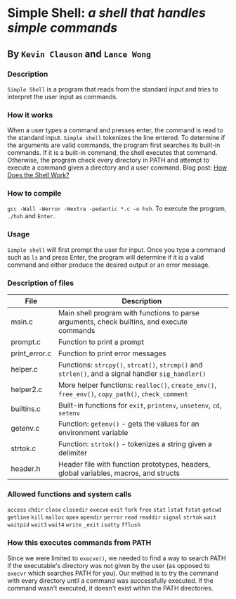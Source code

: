 Simple Shell: *a shell that handles simple commands*
====================================================
## By ``Kevin Clauson`` and ``Lance Wong``

### Description
``Simple Shell`` is a program that reads from the standard input and tries to interpret the user input as commands.

### How it works
When a user types a command and presses enter, the command is read to the standard input. ``Simple shell`` tokenizes the line entered. To determine if the arguments are valid commands, the program first searches its built-in commands. If it is a built-in command, the shell executes that command. Otherwise, the program check every directory in PATH and attempt to execute a command given a directory and a user command. Blog post: [How Does the Shell Work?](https://lancesanity.github.io/blog/Shell-Project)

### How to compile
`gcc -Wall -Werror -Wextra -pedantic *.c -o hsh`. To execute the program, `./hsh` and `Enter`.

### Usage
``Simple shell`` will first prompt the user for input. Once you type a command such as ``ls`` and press Enter, the program will determine if it is a valid command and either produce the desired output or an error message.

### Description of files
| File | Description |
| --- | --- |
| main.c | Main shell program with functions to parse arguments, check builtins, and execute commands  |
| prompt.c | Function to print a prompt |
| print_error.c | Function to print error messages |
| helper.c | Functions: `strcpy()`, `strcat()`, `strcmp()` and `strlen()`, and a signal handler `sig_handler()` |
| helper2.c | More helper functions: `realloc()`, `create_env()`, `free_env()`, `copy_path()`, `check_comment` |
| builtins.c | Built-in functions for `exit`, `printenv`, `unsetenv`, `cd`, `setenv` |
| getenv.c | Function: `getenv()` - gets the values for an environment variable |
| strtok.c | Function: `strtok()` - tokenizes a string given a delimiter |
| header.h | Header file with function prototypes, headers, global variables, macros, and structs |

### Allowed functions and system calls
`access` `chdir` `close` `closedir` `execve` `exit` `fork` `free` `stat` `lstat` `fstat` `getcwd` `getline` `kill` `malloc`
`open` `opendir` `perror` `read` `readdir` `signal` `strtok` `wait` `waitpid` `wait3` `wait4` `write` `_exit` `isatty` `fflush`

### How this executes commands from PATH
Since we were limited to `execve()`, we needed to find a way to search PATH if the executable's directory was not given by the user (as opposed to `execvr` which searches PATH for you). Our method is to try the command with every directory until a command was successfully executed. If the command wasn't executed, it doesn't exist within the PATH directories.
